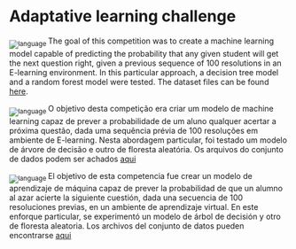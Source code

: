 # Adaptative learning challenge

<sub>![language](https://img.shields.io/badge/EN-blue.svg) </sub>
The goal of this competition was to create a machine learning model capable of predicting the probability that any given student will get the next question right, given a previous sequence of 100 resolutions in an E-learning environment. In this particular approach, a decision tree model and a random forest model were tested.
The dataset files can be found [here](https://drive.google.com/drive/folders/1VtFkocuaNB8oo3bqF0VCx6ctnJwXitx_).

<sub> ![language](https://img.shields.io/badge/PT-green.svg) </sub>
O objetivo desta competição era criar um modelo de machine learning capaz de prever a probabilidade de um aluno qualquer acertar a próxima questão, dada uma sequência prévia de 100 resoluções em ambiente de E-learning. Nesta abordagem particular, foi testado um modelo de árvore de decisão e outro de floresta aleatória.
Os arquivos do conjunto de dados podem ser achados [aqui](https://drive.google.com/drive/folders/1VtFkocuaNB8oo3bqF0VCx6ctnJwXitx_)

<sub> ![language](https://img.shields.io/badge/ES-red.svg) </sub>
El objetivo de esta competencia fue crear un modelo de aprendizaje de máquina capaz de prever la probabilidad de que un alumno al azar acierte la siguiente cuestión, dada una secuencia de 100 resoluciones previas, en un ambiente de aprendizaje virtual. En este enforque particular, se experimentó un modelo de árbol de decisión y otro de floresta aleatoria. Los archivos del conjunto de datos pueden encontrarse [aqui](https://drive.google.com/drive/folders/1VtFkocuaNB8oo3bqF0VCx6ctnJwXitx_)
